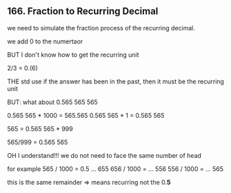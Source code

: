 ## 166. Fraction to Recurring Decimal

we need to simulate the fraction process of the recurring decimal.

we add 0 to the numertaor 

BUT I don't know how to get the recurring unit

2/3 = 0.(6)

THE std use if the answer has been in the past, then it must be the recurring unit


BUT: what about 0.565 565 565

0.565 565 * 1000 = 565.565
0.565 565 * 1 = 0.565 565

565 = 0.565 565 * 999

565/999 = 0.565 565 

OH I understand!!! we do not need to face the same number of head

for example 565 / 1000 = 0.5 ... 655
            656 / 1000 =     ... 556
            556 / 1000 =     ... 565

this is the same remainder => means recurring not the 0.**5**

